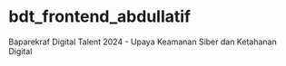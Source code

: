 # bdt_frontend_abdullatif
Baparekraf Digital Talent 2024 - Upaya Keamanan Siber dan Ketahanan Digital
